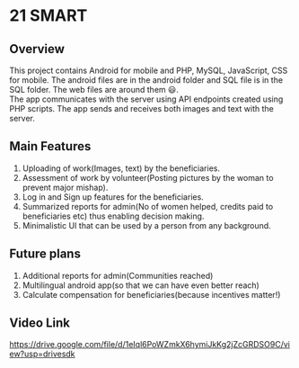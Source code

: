 # 21 SMART

## Overview
This project contains Android for  mobile and PHP, MySQL, JavaScript, CSS for mobile. The android files are in the android folder and SQL file is in the SQL folder. The web files are around them :smiley:.
<br>
The app communicates with the server using API endpoints created using PHP scripts. The app sends and receives both images and text with the server.
<br>

## Main Features
1. Uploading of work(Images, text) by the beneficiaries. 
2. Assessment of work by volunteer(Posting pictures by the woman to prevent major mishap).
3. Log in and Sign up features for the beneficiaries.
4. Summarized reports for admin(No of women helped, credits paid to beneficiaries etc) thus enabling decision making.
5. Minimalistic UI that can be used by a person from any background.

## Future plans
1. Additional reports for admin(Communities reached)
2. Multilingual android app(so that we can have even better reach)
3. Calculate compensation for beneficiaries(because incentives matter!)

## Video Link

https://drive.google.com/file/d/1eIql6PoWZmkX6hymiJkKg2jZcGRDSO9C/view?usp=drivesdk
